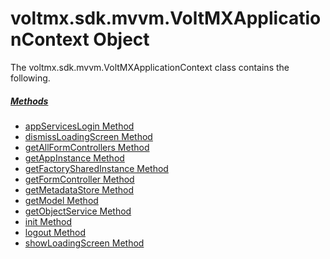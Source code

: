                         




voltmx.sdk.mvvm.VoltMXApplicationContext Object
===========================================

The voltmx.sdk.mvvm.VoltMXApplicationContext class contains the following.

##### [Methods](voltmx.sdk.mvvm.VoltMXApplicationContext_Methods.md)

*   [appServicesLogin Method](voltmx.sdk.mvvm.VoltMXApplicationContext_Methods.md#AppSrvLg)
*   [dismissLoadingScreen Method](voltmx.sdk.mvvm.VoltMXApplicationContext_Methods.md#DisLoad)
*   [getAllFormControllers Method](voltmx.sdk.mvvm.VoltMXApplicationContext_Methods.md#GetAllFrms)
*   [getAppInstance Method](voltmx.sdk.mvvm.VoltMXApplicationContext_Methods.md#GetAppIn)
*   [getFactorySharedInstance Method](voltmx.sdk.mvvm.VoltMXApplicationContext_Methods.md#GetFac)
*   [getFormController Method](voltmx.sdk.mvvm.VoltMXApplicationContext_Methods.md#GetFrmCrt)
*   [getMetadataStore Method](voltmx.sdk.mvvm.VoltMXApplicationContext_Methods.md#GetMeta)
*   [getModel Method](voltmx.sdk.mvvm.VoltMXApplicationContext_Methods.md#GetModel)
*   [getObjectService Method](voltmx.sdk.mvvm.VoltMXApplicationContext_Methods.md#GetOS)
*   [init Method](voltmx.sdk.mvvm.VoltMXApplicationContext_Methods.md#init)
*   [logout Method](voltmx.sdk.mvvm.VoltMXApplicationContext_Methods.md#logout)
*   [showLoadingScreen Method](voltmx.sdk.mvvm.VoltMXApplicationContext_Methods.md#ShowLoad)
